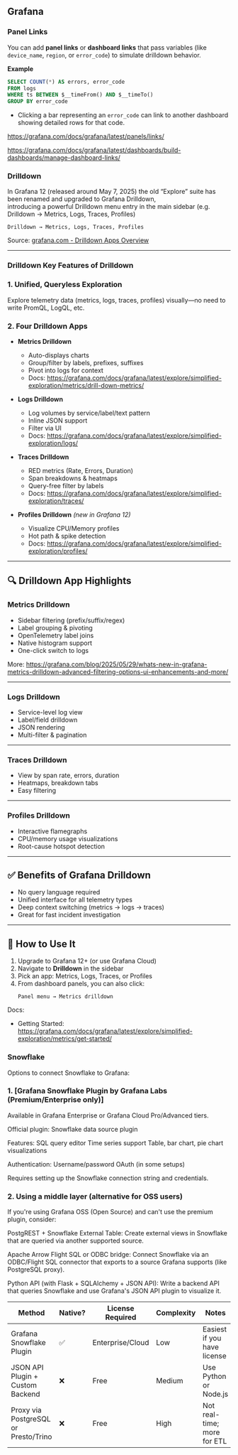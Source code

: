 ## Grafana

### Panel Links  
You can add **panel links** or **dashboard links** that pass variables (like `device_name`, `region`, or `error_code`) to simulate drilldown behavior.

**Example**

```sql
SELECT COUNT(*) AS errors, error_code
FROM logs
WHERE ts BETWEEN $__timeFrom() AND $__timeTo()
GROUP BY error_code
```

- Clicking a bar representing an `error_code` can link to another dashboard showing detailed rows for that code.

<https://grafana.com/docs/grafana/latest/panels/links/>

<https://grafana.com/docs/grafana/latest/dashboards/build-dashboards/manage-dashboard-links/>



### Drilldown
In Grafana 12 (released around May 7, 2025) the old “Explore” suite has been renamed and upgraded to Grafana Drilldown,   
introducing a powerful Drilldown menu entry in the main sidebar 
(e.g. Drilldown → Metrics, Logs, Traces, Profiles) 

```
Drilldown → Metrics, Logs, Traces, Profiles
```

Source: [grafana.com - Drilldown Apps Overview](https://grafana.com/blog/2025/02/20/grafana-drilldown-apps-the-improved-queryless-experience-formerly-known-as-the-explore-apps/?utm_source=chatgpt.com)

---

### Drilldown Key Features of Drilldown

### 1. Unified, Queryless Exploration
Explore telemetry data (metrics, logs, traces, profiles) visually—no need to write PromQL, LogQL, etc.

### 2. Four Drilldown Apps
- **Metrics Drilldown**  
  - Auto-displays charts  
  - Group/filter by labels, prefixes, suffixes  
  - Pivot into logs for context  
  - Docs: https://grafana.com/docs/grafana/latest/explore/simplified-exploration/metrics/drill-down-metrics/

- **Logs Drilldown**  
  - Log volumes by service/label/text pattern  
  - Inline JSON support  
  - Filter via UI  
  - Docs: https://grafana.com/docs/grafana/latest/explore/simplified-exploration/logs/

- **Traces Drilldown**  
  - RED metrics (Rate, Errors, Duration)  
  - Span breakdowns & heatmaps  
  - Query-free filter by labels  
  - Docs: https://grafana.com/docs/grafana/latest/explore/simplified-exploration/traces/

- **Profiles Drilldown** *(new in Grafana 12)*  
  - Visualize CPU/Memory profiles  
  - Hot path & spike detection  
  - Docs: https://grafana.com/docs/grafana/latest/explore/simplified-exploration/profiles/

---

## 🔍 Drilldown App Highlights

### Metrics Drilldown
- Sidebar filtering (prefix/suffix/regex)
- Label grouping & pivoting
- OpenTelemetry label joins
- Native histogram support
- One-click switch to logs

More: https://grafana.com/blog/2025/05/29/whats-new-in-grafana-metrics-drilldown-advanced-filtering-options-ui-enhancements-and-more/

---

### Logs Drilldown
- Service-level log view
- Label/field drilldown
- JSON rendering
- Multi-filter & pagination

---

### Traces Drilldown
- View by span rate, errors, duration
- Heatmaps, breakdown tabs
- Easy filtering

---

### Profiles Drilldown
- Interactive flamegraphs
- CPU/memory usage visualizations
- Root-cause hotspot detection

---

## ✅ Benefits of Grafana Drilldown

- No query language required
- Unified interface for all telemetry types
- Deep context switching (metrics → logs → traces)
- Great for fast incident investigation

---

## 🧭 How to Use It

1. Upgrade to Grafana 12+ (or use Grafana Cloud)
2. Navigate to **Drilldown** in the sidebar
3. Pick an app: Metrics, Logs, Traces, or Profiles
4. From dashboard panels, you can also click:
   ```
   Panel menu → Metrics drilldown
   ```

Docs:
- Getting Started: https://grafana.com/docs/grafana/latest/explore/simplified-exploration/metrics/get-started/


### Snowflake

Options to connect Snowflake to Grafana:
### 1. [Grafana Snowflake Plugin by Grafana Labs (Premium/Enterprise only)]
Available in Grafana Enterprise or Grafana Cloud Pro/Advanced tiers.

Official plugin: Snowflake data source plugin

Features:
SQL query editor
Time series support
Table, bar chart, pie chart visualizations

Authentication:
Username/password
OAuth (in some setups)

Requires setting up the Snowflake connection string and credentials.

### 2. Using a middle layer (alternative for OSS users)
If you're using Grafana OSS (Open Source) and can't use the premium plugin, consider:

PostgREST + Snowflake External Table: Create external views in Snowflake that are queried via another supported source.

Apache Arrow Flight SQL or ODBC bridge: Connect Snowflake via an ODBC/Flight SQL connector that exports to a source Grafana supports (like PostgreSQL proxy).

Python API (with Flask + SQLAlchemy + JSON API): Write a backend API that queries Snowflake and use Grafana's JSON API plugin to visualize it.

| Method                               | Native? | License Required | Complexity | Notes                       |
| ------------------------------------ | ------- | ---------------- | ---------- | --------------------------- |
| Grafana Snowflake Plugin             | ✅       | Enterprise/Cloud | Low        | Easiest if you have license |
| JSON API Plugin + Custom Backend     | ❌       | Free             | Medium     | Use Python or Node.js       |
| Proxy via PostgreSQL or Presto/Trino | ❌       | Free             | High       | Not real-time; more for ETL |

